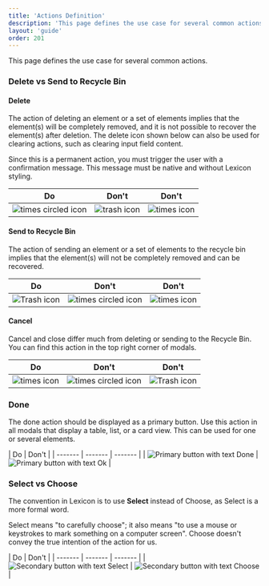 ```yaml
---
title: 'Actions Definition'
description: 'This page defines the use case for several common actions.'
layout: 'guide'
order: 201
---
```


This page defines the use case for several common actions.

### Delete vs Send to Recycle Bin

#### Delete

The action of deleting an element or a set of elements implies that the element(s) will be completely removed, and it is not possible to recover the element(s) after deletion. The delete icon shown below can also be used for clearing actions, such as clearing input field content.

Since this is a permanent action, you must trigger the user with a confirmation message. This message must be native and without Lexicon styling.


| Do   | Don't    | Don't |
| ------- | ------- | ------- |
| ![times circled icon](/lexicon/images/Delete.jpg) | ![trash icon](/lexicon/images/Trash.jpg) | ![times icon](/lexicon/images/Cancel.png) |


<!--
<div class="row">
	<div class="dodont col-lg">
        <img class="do" src="/images/lexicon/Delete.jpg" alt="delete icon">
		<p class="do">Do</p>
	</div>
	<div class="dodont col-lg">
		<img class="dont" src="/images/lexicon/Trash.jpg" alt="trash icon">
		<p class="dont">Don't</p>
	</div>
		<div class="dodont col-lg">
		<img class="dont" src="/images/lexicon/Cancel.jpg" alt="cancel icon">
		<p class="dont">Don't</p>
	</div>
</div> -->

#### Send to Recycle Bin

The action of sending an element or a set of elements to the recycle bin implies that the element(s) will not be completely removed and can be recovered.

| Do   | Don't    | Don't   |
| ------- | ------- | ------- |
| ![Trash icon](/lexicon/images/Trash.jpg) | ![times circled icon](/lexicon/images/Delete.jpg) | ![times icon](/lexicon/images/Cancel.png) |

<!--
<div class="row">
	<div class="dodont col-lg">
        <img class="do" src="/images/lexicon/Trash.jpg" alt="trash icon">
		<p class="do">Do</p>
	</div>
	<div class="dodont col-lg">
		<img class="dont" src="/images/lexicon/Delete.jpg" alt="delete icon">
		<p class="dont">Don't</p>
	</div>
		<div class="dodont col-lg">
		<img class="dont" src="/images/lexicon/Cancel.jpg" alt="cancel icon">
		<p class="dont">Don't</p>
	</div>
</div> -->

#### Cancel

Cancel and close differ much from deleting or sending to the Recycle Bin. You can find this action in the top right corner of modals.

| Do   | Don't    | Don't                                                                |
| ------- | ------- | ------- |
| ![times icon](/lexicon/images/Cancel.png) | ![times circled icon](/lexicon/images/Delete.jpg) | ![Trash icon](/lexicon/images/Trash.jpg) |

<!--
<div class="row">
	<div class="dodont col-lg">
        <img class="do" src="/images/lexicon/Cancel.jpg" alt="cancel icon">
		<p class="do">Do</p>
	</div>
	<div class="dodont col-lg">
		<img class="dont" src="/images/lexicon/Delete.jpg" alt="delete icon">
		<p class="dont">Don't</p>
	</div>
		<div class="dodont col-lg">
		<img class="dont" src="/images/lexicon/Trash.jpg" alt="trash icon">
		<p class="dont">Don't</p>
	</div>
</div>
 -->

### Done

The done action should be displayed as a primary button. Use this action in all modals that display a table, list, or a card view. This can be used for one or several elements.

| Do   | Don't    |
| ------- | ------- | ------- |
| ![Primary button with text Done](/lexicon/images/FormButtonPrimaryTextDo.jpg) | ![Primary button with text Ok](/lexicon/images/FormButtonPrimaryTextDont.jpg) | 

<!--
<div class="row">
	<div class="dodont col-lg">
		<img class="do" src="/images/lexicon/FormButtonPrimaryTextDo.jpg" alt="Primary button with text Done">
		<p class="do">Do</p>
	</div>
	<div class="dodont col-lg">
		<img class="dont" src="/images/lexicon/FormButtonPrimaryTextDont.jpg" alt="Primary button with text Ok">
		<p class="dont">Don't</p>
	</div>
</div> -->

### Select vs Choose

The convention in Lexicon is to use **Select** instead of Choose, as Select is a more formal word.

Select means "to carefully choose"; it also means "to use a mouse or keystrokes to mark something on a computer screen". Choose doesn't convey the true intention of the action for us.

| Do   | Don't    |
| ------- | ------- | ------- |
| ![Secondary button with text Select](/lexicon/images/ActionsSelectDo.jpg) | ![Secondary button with text Choose](/lexicon/images/ActionsSelectDont.png) |

<!--
<div class="row">
	<div class="dodont col-lg">
		<img class="do" src="/images/lexicon/ActionsSelectDo.jpg" alt="Secondary button with text Select">
		<p class="do">Do</p>
	</div>
	<div class="dodont col-lg">
		<img class="dont" src="/images/lexicon/ActionsSelectDont.jpg" alt="Secondary button with text Choose">
		<p class="dont">Don't</p>
	</div>
</div> -->
